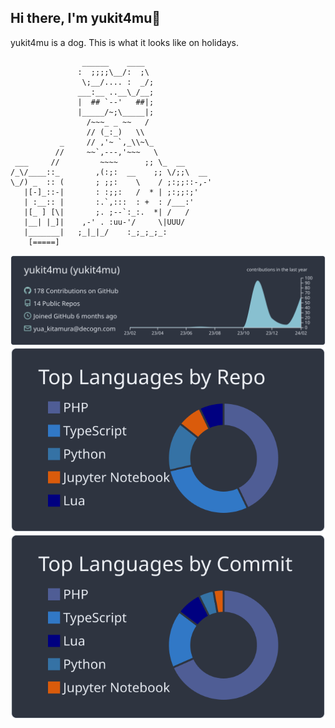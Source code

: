 ## Hi there, I'm yukit4mu🤟
yukit4mu is a dog. This is what it looks like on holidays.
```
                ______    ____
               :  ;;;;\__/:  ;\
                \;__/.... :  _/;
               ___:__ ..__\_/__;
               |  ## `--'   ##|;
               |_____/~;\_____|;
                 /~~~_ _ ~~   /
                 // (_:_)   \\
           _     // ,'~ `,_\\~\_
          //     ~~`,---,'~~~   \
 ___     //         ~~~~      ;; \_  __
/_\/____::_        ,(:;:  __    ;; \/;;\  __
\_/) _  :: (       ; ;;:    \    / ;:;;::-,-'
   |[-]_::-|       : :;;:   /  * | ;:;;:;'
   | :__:: |       :.`,:::  : +  : /___:'
   |[_ ] [\|       ;. ;--`:_:.  *| /   /
   |__| |_]|    ,-' . :uu-'/     \|UUU/
   |_______|   ;_|_|_/    :_;_;_;_:
    [=====]
```
[![](https://raw.githubusercontent.com/yukit4mu/yukit4mu/main/profile-summary-card-output/nord_dark/0-profile-details.svg)](https://github.com/vn7n24fzkq/github-profile-summary-cards)
[![](https://raw.githubusercontent.com/yukit4mu/yukit4mu/main/profile-summary-card-output/nord_dark/1-repos-per-language.svg)](https://github.com/vn7n24fzkq/github-profile-summary-cards) 
[![](https://raw.githubusercontent.com/yukit4mu/yukit4mu/main/profile-summary-card-output/nord_dark/2-most-commit-language.svg)](https://github.com/vn7n24fzkq/github-profile-summary-cards)
